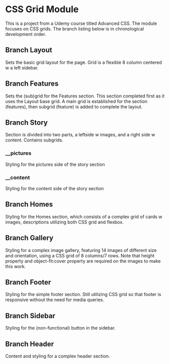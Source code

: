 # CSS Grid Module
This is a project from a Udemy course titled Advanced CSS. The module focuses on CSS grids. The branch listing below is in chronological development order.

## Branch Layout
Sets the basic grid layout for the page. Grid is a flexible 8 column centered w a left sidebar.

## Branch Features
Sets the (sub)grid for the Features section. This section completed first as it uses the Layout base grid. A main grid is established for the section (features), then subgrid (feature) is added to complete the layout.

## Branch Story
Section is divided into two parts, a leftside w images, and a right side w content. Contains subgrids.

### __pictures
Styling for the pictures side of the story section

### __content
Styling for the content side of the story section

## Branch Homes
Styling for the Homes section, which consists of a complex grid of cards w images, descriptions utilizing both CSS grid and flexbox.

## Branch Gallery
Styling for a complex image gallery, featuring 14 images of different size and orientation, using a CSS grid of 8 columns/7 rows. Note that height property and object-fit:cover property are required on the images to make this work.

## Branch Footer
Styling for the simple footer section. Still utilizing CSS grid so that footer is responsive without the need for media queries.

## Branch Sidebar
Styling for the (non-functional) button in the sidebar.

## Branch Header
Content and styling for a complex header section.
